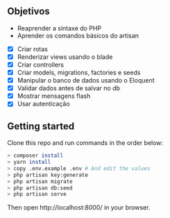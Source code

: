 ## Objetivos

- Reaprender a sintaxe do PHP
- Aprender os comandos básicos do artisan
- [x] Criar rotas
- [x] Renderizar views usando o blade
- [x] Criar controllers
- [x] Criar models, migrations, factories e seeds
- [x] Manipular o banco de dados usando o Eloquent
- [x] Validar dados antes de salvar no db
- [x] Mostrar mensagens flash
- [x] Usar autenticação

## Getting started

Clone this repo and run commands in the order below:

```bash
> composer install
> yarn install
> copy .env.example .env # And edit the values
> php artisan key:generate
> php artisan migrate
> php artisan db:seed
> php artisan serve
```

Then open http://localhost:8000/ in your browser.
